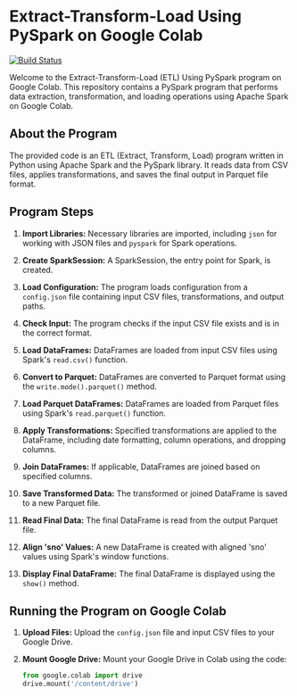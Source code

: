 # Extract-Transform-Load Using PySpark on Google Colab
[![Build Status](https://img.shields.io/travis/com/hari01008/Extract-Transform-Load-Using-Pyspark-ON-Google-Colab/main)](https://travis-ci.com/hari01008/Extract-Transform-Load-Using-Pyspark-ON-Google-Colab)

Welcome to the Extract-Transform-Load (ETL) Using PySpark program on Google Colab. This repository contains a PySpark program that performs data extraction, transformation, and loading operations using Apache Spark on Google Colab.

## About the Program

The provided code is an ETL (Extract, Transform, Load) program written in Python using Apache Spark and the PySpark library. It reads data from CSV files, applies transformations, and saves the final output in Parquet file format.

## Program Steps

1. **Import Libraries:** Necessary libraries are imported, including `json` for working with JSON files and `pyspark` for Spark operations.

2. **Create SparkSession:** A SparkSession, the entry point for Spark, is created.

3. **Load Configuration:** The program loads configuration from a `config.json` file containing input CSV files, transformations, and output paths.

4. **Check Input:** The program checks if the input CSV file exists and is in the correct format.

5. **Load DataFrames:** DataFrames are loaded from input CSV files using Spark's `read.csv()` function.

6. **Convert to Parquet:** DataFrames are converted to Parquet format using the `write.mode().parquet()` method.

7. **Load Parquet DataFrames:** DataFrames are loaded from Parquet files using Spark's `read.parquet()` function.

8. **Apply Transformations:** Specified transformations are applied to the DataFrame, including date formatting, column operations, and dropping columns.

9. **Join DataFrames:** If applicable, DataFrames are joined based on specified columns.

10. **Save Transformed Data:** The transformed or joined DataFrame is saved to a new Parquet file.

11. **Read Final Data:** The final DataFrame is read from the output Parquet file.

12. **Align 'sno' Values:** A new DataFrame is created with aligned 'sno' values using Spark's window functions.

13. **Display Final DataFrame:** The final DataFrame is displayed using the `show()` method.

## Running the Program on Google Colab

1. **Upload Files:** Upload the `config.json` file and input CSV files to your Google Drive.

2. **Mount Google Drive:** Mount your Google Drive in Colab using the code:
   ```python
   from google.colab import drive
   drive.mount('/content/drive')
